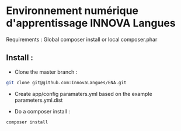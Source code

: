 Environnement numérique d'apprentissage INNOVA Langues
======================================================

Requirements : Global composer install or local composer.phar

Install : 
---------

- Clone the master branch :


```bash
git clone git@github.com:InnovaLangues/ENA.git
```

- Create app/config paramaters.yml based on the example parameters.yml.dist

- Do a composer install :

```bash
composer install
```



